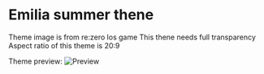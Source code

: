 # Emilia summer thene
Theme image is from re:zero los game
This thene needs full transparency
Aspect ratio of this theme is 20:9

Theme preview:
![Preview](https://media.discordapp.net/attachments/311904676390109184/907600576211222548/preview.jpg)
